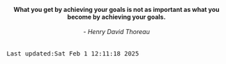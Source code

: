 
<div align="center"><b><span>What you get by achieving your goals is not as important as what you become by achieving your goals.</span></b><br><br><i> - Henry David Thoreau</i></div>
<br><br><kbd>Last updated:Sat Feb  1 12:11:18 2025</kbd>